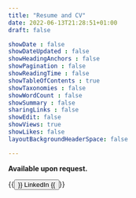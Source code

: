 ```yaml
---
title: "Resume and CV"
date: 2022-06-13T21:28:51+01:00
draft: false

showDate : false
showDateUpdated : false
showHeadingAnchors : false
showPagination : false
showReadingTime : false
showTableOfContents : true
showTaxonomies : false 
showWordCount : false
showSummary : false
sharingLinks : false
showEdit: false
showViews: true
showLikes: false
layoutBackgroundHeaderSpace: false

---
```


__Available upon request.__

{{<button href="https://www.linkedin.com/in/fathi-naufal-hanif-028b69220/">}}
LinkedIn
{{</button>}}



